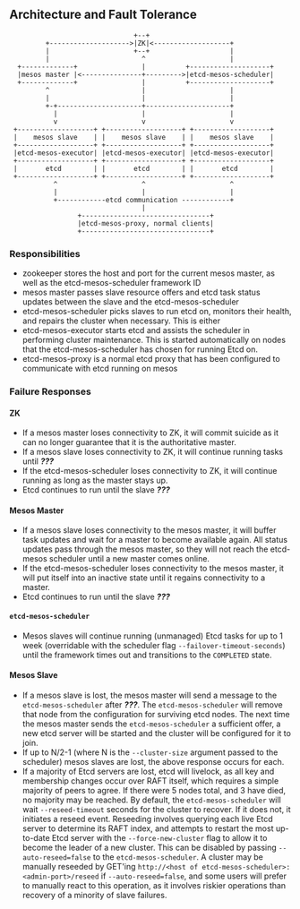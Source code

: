 ## Architecture and Fault Tolerance
```
                               +--+
         +-------------------->|ZK|<-------------------+
         |                     +--+                    |
         |                       ^                     |
  +-------------+                |          +--------------------+
  |mesos master |<---------------+--------->|etcd-mesos-scheduler|
  +-------------+                |          +--------------------+
         ^                       |                     |
         |                       |                     |
         +-+---------------------+---------------------+
           |                     |                     |
           v                     v                     v
 +-------------------+ +-------------------+ +-------------------+
 |    mesos slave    | |    mesos slave    | |    mesos slave    |
 +-------------------+ +-------------------+ +-------------------+
 |etcd-mesos-executor| |etcd-mesos-executor| |etcd-mesos-executor|
 +-------------------+ +-------------------+ +-------------------+
 |       etcd        | |       etcd        | |       etcd        |
 +-------------------+ +-------------------+ +-------------------+
           ^                     ^                     ^
           |                     |                     |
           +------------etcd communication ------------+
                                 |
                 +--------------------------------+
                 |etcd-mesos-proxy, normal clients|
                 +--------------------------------+
```
### Responsibilities
* zookeeper stores the host and port for the current mesos master, as well as the etcd-mesos-scheduler framework ID
* mesos master passes slave resource offers and etcd task status updates between the slave and the etcd-mesos-scheduler
* etcd-mesos-scheduler picks slaves to run etcd on, monitors their health, and repairs the cluster when necessary.  This is either
* etcd-mesos-executor starts etcd and assists the scheduler in performing cluster maintenance. This is started automatically on nodes that the etcd-mesos-scheduler has chosen for running Etcd on.
* etcd-mesos-proxy is a normal etcd proxy that has been configured to communicate with etcd running on mesos

### Failure Responses
#### ZK
* If a mesos master loses connectivity to ZK, it will commit suicide as it can no longer guarantee that it is the authoritative master.
* If a mesos slave loses connectivity to ZK, it will continue running tasks until ___???___
* If the etcd-mesos-scheduler loses connectivity to ZK, it will continue running as long as the master stays up.
* Etcd continues to run until the slave ___???___
#### Mesos Master
* If a mesos slave loses connectivity to the mesos master, it will buffer task updates and wait for a master to become available again.  All status updates pass through the mesos master, so they will not reach the etcd-mesos scheduler until a new master comes online.
* If the etcd-mesos-scheduler loses connectivity to the mesos master, it will put itself into an inactive state until it regains connectivity to a master.
* Etcd continues to run until the slave ___???___
#### `etcd-mesos-scheduler`
* Mesos slaves will continue running (unmanaged) Etcd tasks for up to 1 week (overridable with the scheduler flag `--failover-timeout-seconds`) until the framework times out and transitions to the `COMPLETED` state.
#### Mesos Slave
* If a mesos slave is lost, the mesos master will send a message to the `etcd-mesos-scheduler` after ___???___.  The `etcd-mesos-scheduler` will remove that node from the configuration for surviving etcd nodes.  The next time the mesos master sends the `etcd-mesos-scheduler` a sufficient offer, a new etcd server will be started and the cluster will be configured for it to join.
* If up to N/2-1 (where N is the `--cluster-size` argument passed to the scheduler) mesos slaves are lost, the above response occurs for each.
* If a majority of Etcd servers are lost, etcd will livelock, as all key and membership changes occur over RAFT itself, which requires a simple majority of peers to agree.  If there were 5 nodes total, and 3 have died, no majority may be reached.  By default, the `etcd-mesos-scheduler` will wait `--reseed-timeout` seconds for the cluster to recover.  If it does not, it initiates a reseed event.  Reseeding involves querying each live Etcd server to determine its RAFT index, and attempts to restart the most up-to-date Etcd server with the `--force-new-cluster` flag to allow it to become the leader of a new cluster.  This can be disabled by passing `--auto-reseed=false` to the `etcd-mesos-scheduler`.  A cluster may be manually reseeded by GET'ing `http://<host of etcd-mesos-scheduler>:<admin-port>/reseed` if `--auto-reseed=false`, and some users will prefer to manually react to this operation, as it involves riskier operations than recovery of a minority of slave failures.
